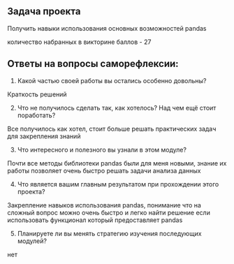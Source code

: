 ## Задача проекта

Получить навыки использования основных возможностей pandas 

количество набранных в викторине баллов - 27

## Ответы на вопросы саморефлексии:

1. Какой частью своей работы вы остались особенно довольны?

Краткость решений

2. Что не получилось сделать так, как хотелось? Над чем ещё стоит поработать?

Все получилось как хотел, стоит больше решать практических задач для закрепления знаний

3. Что интересного и полезного вы узнали в этом модуле?

Почти все методы библиотеки pandas были для меня новыми, знание их работы позволяет очень быстро решать задачи анализа данных

4. Что является вашим главным результатом при прохождении этого проекта?

Закрепление навыков использования pandas, понимание что на сложный вопрос можно очень быстро и легко найти решение если использовать функционал который предоставляет pandas

5. Планируете ли вы менять стратегию изучения последующих модулей?

нет